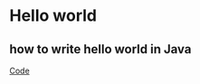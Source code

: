 # Hello world
## how to write hello world in Java
[Code](https://github.com/mAdithya1/Hello_java/blob/main/Hello.java)
